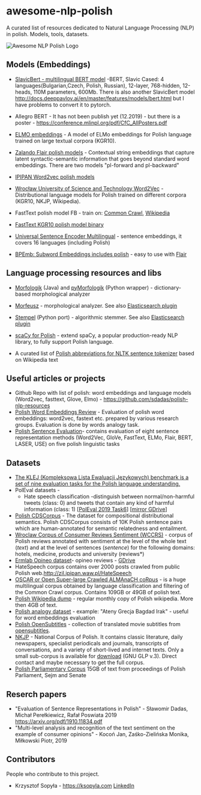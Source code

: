 # awesome-nlp-polish
A curated list of resources dedicated to Natural Language Processing (NLP) in polish. Models, tools, datasets.

![Awesome NLP Polish Logo](/Awesome_nlp_polish.png)


## Models (Embeddings)

* [SlavicBert - multilingual BERT model](https://github.com/deepmipt/Slavic-BERT-NER) -BERT, Slavic Cased: 4 languages(Bulgarian,Czech, Polish, Russian), 12-layer, 768-hidden, 12-heads, 110M parameters, 600Mb. There is also another SlavicBert model http://docs.deeppavlov.ai/en/master/features/models/bert.html but I have problems to convert it to pytorch.
* Allegro BERT - It has not been publish yet (12.2019) - but there is a poster - https://conference.mlinpl.org/pdf/CfC_AllPosters.pdf
* [ELMO embeddings](https://clarin-pl.eu/dspace/handle/11321/690?show=full) - A model of ELMo embeddings for Polish language trained on large textual corpora (KGR10).
* [Zalando Flair polish models](https://github.com/flairNLP/flair/blob/master/resources/docs/embeddings/FLAIR_EMBEDDINGS.md) - Contextual string embeddings that capture latent syntactic-semantic information that goes beyond standard word embeddings. There are two models "pl-forward and pl-backward" 
* [IPIPAN Word2vec polish models](http://dsmodels.nlp.ipipan.waw.pl/w2v.html)
* [Wrocław University of Science and Technology Word2Vec](https://clarin-pl.eu/dspace/handle/11321/442) - Distributional language models for Polish trained on different corpora (KGR10, NKJP, Wikipedia).
* FastText polish model FB - train on: [Common Crawl](https://github.com/facebookresearch/fastText/blob/master/docs/crawl-vectors.md), [Wikipedia](https://github.com/facebookresearch/fastText/blob/master/docs/pretrained-vectors.md)
* [FastText KGR10 polish model binary](https://clarin-pl.eu/dspace/handle/11321/600)
* [Universal Sentence Encoder Multilingual](https://tfhub.dev/google/universal-sentence-encoder-multilingual-large/3) - sentence embeddings, it covers 16 languages (including Polish)

* [BPEmb: Subword Embeddings includes polish](https://nlp.h-its.org/bpemb/) - easy to use with [Flair](https://github.com/flairNLP/flair/blob/master/resources/docs/embeddings/BYTE_PAIR_EMBEDDINGS.md)


## Language processing resources and libs

* [Morfologik](https://github.com/morfologik/morfologik-stemming) (Java) and [pyMorfologik](https://github.com/dmirecki/pyMorfologik) (Python wrapper) - dictionary-based morphological analyzer
* [Morfeusz](http://morfeusz.sgjp.pl/download/) - morphological analyzer. See also [Elasticsearch plugin](https://github.com/allegro/elasticsearch-analysis-morfologik)
* [Stempel](https://github.com/dzieciou/pystempel) (Python port) - algorithmic stemmer. See also [Elasticsearch plugin](https://www.elastic.co/guide/en/elasticsearch/plugins/current/analysis-stempel.html)
* [scaCy for Polish](http://spacypl.sigmoidal.io/) - extend spaCy, a popular production-ready NLP library, to fully support Polish language.

* A curated list of [Polish abbreviations for NLTK sentence tokenizer](https://gist.github.com/ksopyla/f05fe2f48bbc9de895368b8a7863b5c3) based on Wikipedia text


## Useful articles or projects

* Github Repo with list of polish: word embeddings and language models (Word2vec, fasttext, Glove, Elmo) -  https://github.com/sdadas/polish-nlp-resources
* [Polish Word Embeddings Review](https://github.com/Ermlab/polish-word-embeddings-review) - Evaluation of polish word embeddings: word2vec, fastext etc. prepared by various research groups. Evaluation is done by words analogy task. 
* [Polish Sentence Evaluation](https://github.com/sdadas/polish-sentence-evaluation)- contains evaluation of eight sentence representation methods (Word2Vec, GloVe, FastText, ELMo, Flair, BERT, LASER, USE) on five polish linguistic tasks




## Datasets


* [The KLEJ (Kompleksowa Lista Ewaluacji Językowych) benchmark is a set of nine evaluation tasks for the Polish language understanding.](https://klejbenchmark.com/index.html)
* PolEval datasets - 
    * Hate speech classification -distinguish between normal/non-harmful tweets (class: 0) and tweets that contain any kind of harmful information (class: 1) [[PolEval 2019 Task6](http://2019.poleval.pl/index.php/tasks/task6)]  [[mirror GDrive](https://drive.google.com/drive/folders/1Dp7h9FrejUGK4jOeMsuxObiwP5h4x6q6?usp=sharing)]
* [Polish CDSCorpus](http://zil.ipipan.waw.pl/Scwad/CDSCorpus) - The dataset for compositional distributional semantics. Polish CDSCorpus consists of 10K Polish sentence pairs which are human-annotated for semantic relatedness and entailment. 
* [Wroclaw Corpus of Consumer Reviews Sentiment (WCCRS)](https://clarin-pl.eu/dspace/handle/11321/700) - corpus of Polish reviews annotated with sentiment at the level of the whole text (*text*) and at the level of sentences (*sentence*) for the following domains: hotels, medicine, products and university (reviews*)    
* [Ermlab Opineo dataset](https://github.com/Ermlab/pl-sentiment-analysis)- opineo reviews - [GDrive](https://drive.google.com/file/d/1vXqUEBjUHGGy3vV2dA7LlvBjjZlQnl0D/view?usp=sharing)
* HateSpeech corpus contains over 2000 posts crawled from public Polish web.http://zil.ipipan.waw.pl/HateSpeech
* [OSCAR or Open Super-large Crawled ALMAnaCH coRpus](https://traces1.inria.fr/oscar/#corpus) -  is a huge multilingual corpus obtained by language classification and filtering of the Common Crawl corpus. Contains 109GB or 49GB of polish text.
* [Polish Wikipedia dump](https://dumps.wikimedia.org/plwiki/) - regular monthly copy of Polish wikipedia. More then 4GB of text.
* [Polish analogy dataset](https://dl.fbaipublicfiles.com/fasttext/word-analogies/questions-words-pl.txt) - example: "Ateny Grecja Bagdad Irak" - useful for word embeddings evaluation
* [Polish OpenSubtitles](http://opus.nlpl.eu/OpenSubtitles-v2018.php) - collection of translated movie subtitles from [opensubtitles](http://www.opensubtitles.org/).
* [NKJP](http://nkjp.pl/index.php?page=0&lang=1) - National Corpus of Polish. It contains classic literature, daily newspapers, specialist periodicals and journals, transcripts of conversations, and a variety of short-lived and internet texts. Only a small sub-corpus is available for [download](http://clip.ipipan.waw.pl/NationalCorpusOfPolish?action=AttachFile&do=get&target=NKJP-PodkorpusMilionowy-1.2.tar.gz) (GNU GLP v.3). Direct contact and maybe necessary to get the full corpus. 
* [Polish Parliamentary Corpus](https://clarin-pl.eu/dspace/handle/11321/467) 15GB of text from proceedings of Polish Parliament, Sejm and Senate


## Reserch papers

* "Evaluation of Sentence Representations in Polish" - Sławomir Dadas, Michał Perełkiewicz, Rafał Poswiata 2019 https://arxiv.org/pdf/1910.11834.pdf
* "Multi-level analysis and recognition of the text sentiment on the example of consumer opinions" - Kocoń Jan, Zaśko-Zielińska Monika, Miłkowski Piotr, 2019


## Contributors
People who contribute to this project.

* Krzysztof Sopyła - https://ksopyla.com [LinkedIn](https://www.linkedin.com/in/krzysztofsopyla/)


